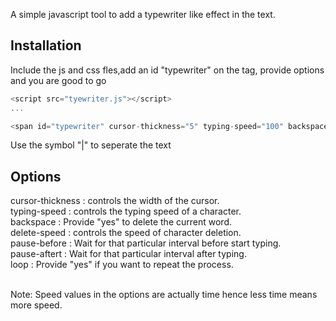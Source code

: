 
A simple javascript tool to add a typewriter like effect in the text.

Installation
------------

Include the js and css fles,add an id "typewriter" on the tag, provide options and you are good to go

~~~ javascript
<script src="tyewriter.js"></script>
...

<span id="typewriter" cursor-thickness="5" typing-speed="100" backspace="yes" delete-speed="20" pause-before="500"  pause-after="1000" loop="yes">programming|javascript</span>
~~~

Use the symbol "|" to seperate the text


Options
------------

cursor-thickness : controls the width of the cursor.</br>
typing-speed : controls the typing speed of a character.</br>
backspace : Provide "yes" to delete the current word.</br>
delete-speed : controls the speed of character deletion.</br>
pause-before : Wait for that particular interval before start typing.</br>
pause-aftert : Wait for that particular interval after typing.</br>
loop : Provide "yes" if you want to repeat the process.</br>

</br>
Note: Speed values in the options are actually time hence less time means more speed.
